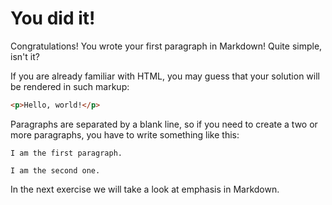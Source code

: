 # You did it!

Congratulations! You wrote your first paragraph in Markdown! Quite simple, isn't it?

If you are already familiar with HTML, you may guess that your solution will be rendered in such markup:

```html
<p>Hello, world!</p>
```

Paragraphs are separated by a blank line, so if you need to create a two or more paragraphs, you have to write something like this:

```
I am the first paragraph.

I am the second one.
```

In the next exercise we will take a look at emphasis in Markdown.
